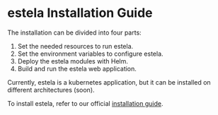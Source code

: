 # estela Installation Guide

The installation can be divided into four parts:

1. Set the needed resources to run estela.
2. Set the environment variables to configure estela.
3. Deploy the estela modules with Helm.
4. Build and run the estela web application.

Currently, estela is a kubernetes application, but it can be installed on different 
architectures (soon).

To install estela, refer to our official 
[installation guide](https://bitmaker.la/docs/estela/installation/main-guide.html).
